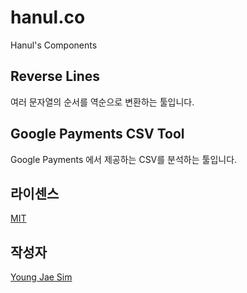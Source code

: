 # hanul.co
Hanul's Components

## Reverse Lines
여러 문자열의 순서를 역순으로 변환하는 툴입니다.

## Google Payments CSV Tool
Google Payments 에서 제공하는 CSV를 분석하는 툴입니다.

## 라이센스
[MIT](LICENSE)

## 작성자
[Young Jae Sim](https://github.com/Hanul)